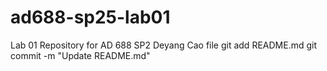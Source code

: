 # ad688-sp25-lab01
Lab 01 Repository for AD 688 SP2
Deyang Cao file 
git add README.md
git commit -m "Update README.md"
